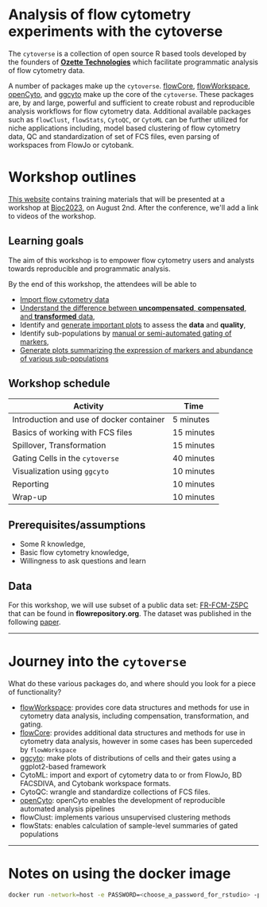 # Analysis of flow cytometry experiments with the cytoverse

The `cytoverse` is a collection of open source R based tools developed by the founders of **[Ozette Technologies](https://ozette.com)** which facilitate programmatic analysis of flow cytometry data.

A number of packages make up the `cytoverse`. [flowCore](https://bioconductor.org/packages/release/bioc/html/flowCore.html), [flowWorkspace](https://www.bioconductor.org/packages/release/bioc/html/flowWorkspace.html), [openCyto](https://bioconductor.org/packages/release/bioc/html/openCyto.html), and [ggcyto](https://www.bioconductor.org/packages/release/bioc/html/ggcyto.html) make up the core of the `cytoverse`. These packages are, by and large, powerful and sufficient to create robust and reproducible analysis workflows for flow cytometry data. Additional available packages such as `flowClust`, `flowStats`, `CytoQC`, or `CytoML` can be further utilized for niche applications including, model based clustering of flow cytometry data, QC and standardization of set of FCS files, even parsing of workspaces from FlowJo or cytobank.

# Workshop outlines

[This website](https://cdn.ozetteai.com/cytoverse-bioc-2023/index.html) contains training materials that will be presented at a workshop at [Bioc2023](https://bioc2023.bioconductor.org/schedule/), on August 2nd.  After the conference, we'll add a link to videos of the workshop.

## Learning goals

The aim of this workshop is to empower flow cytometry users and analysts towards reproducible and programmatic analysis.

By the end of this workshop, the attendees will be able to

-   [Import flow cytometry data](articles/Import_fcs.html)
-   [Understand the difference between **uncompensated**, **compensated**, and **transformed** data](articles/Spillover_v2.html),
-   Identify and [generate important plots](articles/ggcyto_1-5.html) to assess the **data** and  **quality**,
-   Identify sub-populations by [manual or semi-automated gating of markers](articles/Gating_1.html),
-   [Generate plots summarizing the expression of markers and abundance of various sub-populations](articles/Reporting_1.html)

## Workshop schedule

| Activity                                         | Time       |
|--------------------------------------------------|------------|
| Introduction and use of docker container         | 5 minutes  |
| Basics of working with FCS files                 | 15 minutes |
| Spillover, Transformation                        | 15 minutes |
| Gating Cells in the `cytoverse`                  | 40 minutes |
| Visualization using `ggcyto`                     | 10 minutes |
| Reporting                                        | 10 minutes |
| Wrap-up                                          | 10 minutes |


## Prerequisites/assumptions

-   Some R knowledge,
-   Basic flow cytometry knowledge,
-   Willingness to ask questions and learn

## Data

For this workshop, we will use subset of a public data set: [FR-FCM-Z5PC](https://flowrepository.org/public_experiment_representations/5932) that can be found in **flowrepository.org**. The dataset was published in the following [paper](https://doi.org/10.1038/s41467-022-34638-2).

---

# Journey into the `cytoverse`

What do these various packages do, and where should you look for a piece of functionality?

* [flowWorkspace](https://www.bioconductor.org/packages/release/bioc/html/flowWorkspace.html): provides core data structures and methods for use in cytometry data analysis, including compensation, transformation, and gating. 
* [flowCore](https://bioconductor.org/packages/release/bioc/html/flowCore.html): provides additional data structures and methods for use in cytometry data analysis, however in some cases has been superceded by `flowWorkspace`
* [ggcyto](https://www.bioconductor.org/packages/release/bioc/html/ggcyto.html): make plots of distributions of cells and their gates using a ggplot2-based framework
* CytoML: import and export of cytometry data to or from FlowJo, BD FACSDIVA, and Cytobank workspace formats.
* CytoQC: wrangle and standardize collections of FCS files.
* [openCyto](https://bioconductor.org/packages/release/bioc/html/openCyto.html): openCyto enables the development of reproducible automated analysis pipelines
* flowClust: implements various unsupervised clustering methods
* flowStats: enables calculation of sample-level summaries of gated populations

---

# Notes on using the docker image

```sh
docker run -network=host -e PASSWORD=<choose_a_password_for_rstudio> -p 8787:8787 ghcr.io/ozettetech/cytoverse-bioc-2023:latest
````

